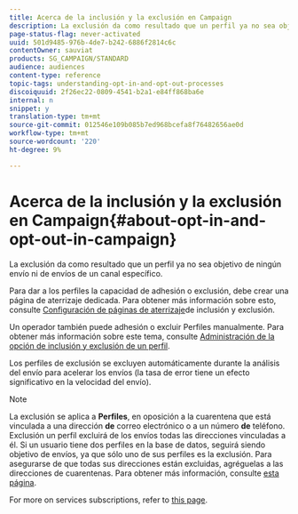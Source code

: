 ```yaml
---
title: Acerca de la inclusión y la exclusión en Campaign
description: La exclusión da como resultado que un perfil ya no sea objetivo de ningún envío ni de envíos de un canal específico.
page-status-flag: never-activated
uuid: 501d9485-976b-4de7-b242-6886f2814c6c
contentOwner: sauviat
products: SG_CAMPAIGN/STANDARD
audience: audiences
content-type: reference
topic-tags: understanding-opt-in-and-opt-out-processes
discoiquuid: 2f26ec22-0809-4541-b2a1-e84ff868ba6e
internal: n
snippet: y
translation-type: tm+mt
source-git-commit: 012546e109b085b7ed968bcefa8f76482656ae0d
workflow-type: tm+mt
source-wordcount: '220'
ht-degree: 9%

---
```



# Acerca de la inclusión y la exclusión en Campaign{#about-opt-in-and-opt-out-in-campaign}

La exclusión da como resultado que un perfil ya no sea objetivo de ningún envío ni de envíos de un canal específico.

Para dar a los perfiles la capacidad de adhesión o exclusión, debe crear una página de aterrizaje dedicada. Para obtener más información sobre esto, consulte [Configuración de páginas de aterrizaje](../../audiences/using/managing-opt-in-and-opt-out-in-campaign.md#setting-up-opt-in-and-opt-out-landing-pages)de inclusión y exclusión.

Un operador también puede adhesión o excluir Perfiles manualmente. Para obtener más información sobre este tema, consulte [Administración de la opción de inclusión y exclusión de un perfil](../../audiences/using/managing-opt-in-and-opt-out-in-campaign.md#managing-opt-in-and-opt-out-from-a-profile).

Los perfiles de exclusión se excluyen automáticamente durante la análisis del envío para acelerar los envíos (la tasa de error tiene un efecto significativo en la velocidad del envío).

>[!NOTE]
>
>La exclusión se aplica a **Perfiles**, en oposición a la cuarentena que está vinculada a una dirección **de** correo electrónico o a un número **de** teléfono. Exclusión un perfil excluirá de los envíos todas las direcciones vinculadas a él. Si un usuario tiene dos perfiles en la base de datos, seguirá siendo objetivo de envíos, ya que sólo uno de sus perfiles es la exclusión. Para asegurarse de que todas sus direcciones están excluidas, agréguelas a las direcciones de cuarentenas. Para obtener más información, consulte [esta página](../../sending/using/understanding-quarantine-management.md#identifying-quarantined-addresses-for-the-entire-platform).

For more on services subscriptions, refer to [this page](../../audiences/using/about-subscriptions.md).
